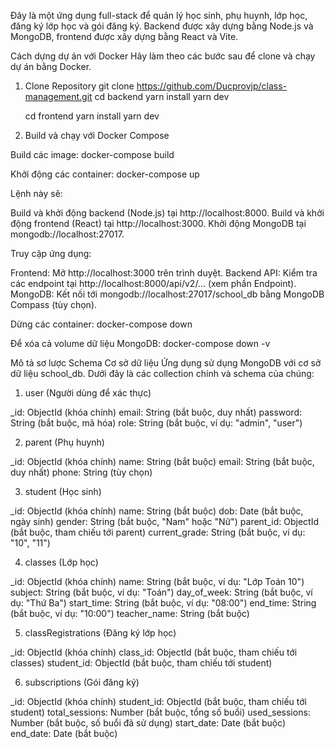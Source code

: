 Đây là một ứng dụng full-stack để quản lý học sinh, phụ huynh, lớp học, đăng ký lớp học và gói đăng ký. Backend được xây dựng bằng Node.js và MongoDB, frontend được xây dựng bằng React và Vite.

Cách dựng dự án với Docker
Hãy làm theo các bước sau để clone và chạy dự án bằng Docker.

1. Clone Repository
   git clone https://github.com/Ducprovjp/class-management.git
   cd backend
   yarn install
   yarn dev

   cd frontend
   yarn install
   yarn dev

2. Build và chạy với Docker Compose

Build các image:
docker-compose build

Khởi động các container:
docker-compose up

Lệnh này sẽ:

Build và khởi động backend (Node.js) tại http://localhost:8000.
Build và khởi động frontend (React) tại http://localhost:3000.
Khởi động MongoDB tại mongodb://localhost:27017.

Truy cập ứng dụng:

Frontend: Mở http://localhost:3000 trên trình duyệt.
Backend API: Kiểm tra các endpoint tại http://localhost:8000/api/v2/... (xem phần Endpoint).
MongoDB: Kết nối tới mongodb://localhost:27017/school_db bằng MongoDB Compass (tùy chọn).

Dừng các container:
docker-compose down

Để xóa cả volume dữ liệu MongoDB:
docker-compose down -v

Mô tả sơ lược Schema Cơ sở dữ liệu
Ứng dụng sử dụng MongoDB với cơ sở dữ liệu school_db. Dưới đây là các collection chính và schema của chúng:

1. user (Người dùng để xác thực)

\_id: ObjectId (khóa chính)
email: String (bắt buộc, duy nhất)
password: String (bắt buộc, mã hóa)
role: String (bắt buộc, ví dụ: "admin", "user")

2. parent (Phụ huynh)

\_id: ObjectId (khóa chính)
name: String (bắt buộc)
email: String (bắt buộc, duy nhất)
phone: String (tùy chọn)

3. student (Học sinh)

\_id: ObjectId (khóa chính)
name: String (bắt buộc)
dob: Date (bắt buộc, ngày sinh)
gender: String (bắt buộc, "Nam" hoặc "Nữ")
parent_id: ObjectId (bắt buộc, tham chiếu tới parent)
current_grade: String (bắt buộc, ví dụ: "10", "11")

4. classes (Lớp học)

\_id: ObjectId (khóa chính)
name: String (bắt buộc, ví dụ: "Lớp Toán 10")
subject: String (bắt buộc, ví dụ: "Toán")
day_of_week: String (bắt buộc, ví dụ: "Thứ Ba")
start_time: String (bắt buộc, ví dụ: "08:00")
end_time: String (bắt buộc, ví dụ: "10:00")
teacher_name: String (bắt buộc)

5. classRegistrations (Đăng ký lớp học)

\_id: ObjectId (khóa chính)
class_id: ObjectId (bắt buộc, tham chiếu tới classes)
student_id: ObjectId (bắt buộc, tham chiếu tới student)

6. subscriptions (Gói đăng ký)

\_id: ObjectId (khóa chính)
student_id: ObjectId (bắt buộc, tham chiếu tới student)
total_sessions: Number (bắt buộc, tổng số buổi)
used_sessions: Number (bắt buộc, số buổi đã sử dụng)
start_date: Date (bắt buộc)
end_date: Date (bắt buộc)
